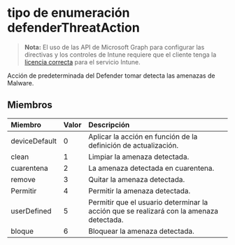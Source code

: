 # <a name="defenderthreataction-enum-type"></a>tipo de enumeración defenderThreatAction

> **Nota:** El uso de las API de Microsoft Graph para configurar las directivas y los controles de Intune requiere que el cliente tenga la [licencia correcta](https://go.microsoft.com/fwlink/?linkid=839381) para el servicio Intune.

Acción de predeterminada del Defender tomar detecta las amenazas de Malware.
## <a name="members"></a>Miembros
|Miembro	|Valor|Descripción|
|:---|:---|:---|
|deviceDefault|0|Aplicar la acción en función de la definición de actualización.|
|clean|1|Limpiar la amenaza detectada.|
|cuarentena|2|La amenaza detectada en cuarentena.|
|remove|3|Quitar la amenaza detectada.|
|Permitir|4|Permitir la amenaza detectada.|
|userDefined|5|Permitir que el usuario determinar la acción que se realizará con la amenaza detectada.|
|bloque|6|Bloquear la amenaza detectada.|



